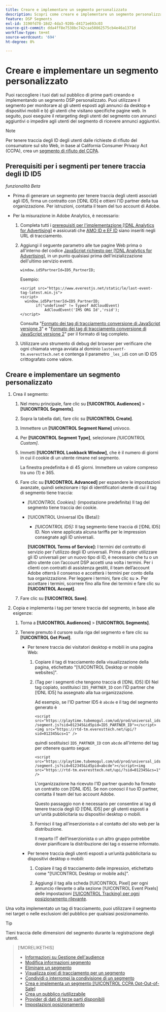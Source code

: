 ```yaml
---
title: Creare e implementare un segmento personalizzato
description: Scopri come creare e implementare un segmento personalizzato per tenere traccia degli utenti esposti agli annunci o degli utenti che visitano le tue pagine web.
feature: DSP Segments
exl-id: 3190fd78-18d2-4da3-920b-d4171e693c03
source-git-commit: dda4ff8e7538bc742caa50862575cb4e46a1371d
workflow-type: tm+mt
source-wordcount: '694'
ht-degree: 0%

---
```


# Creare e implementare un segmento personalizzato

Puoi raccogliere i tuoi dati sul pubblico di prime parti creando e implementando un segmento DSP personalizzato. Puoi utilizzare il segmento per monitorare a) gli utenti esposti agli annunci da desktop e dispositivi mobili e b) gli utenti che visitano specifiche pagine web. In seguito, puoi eseguire il retargeting degli utenti del segmento con annunci aggiuntivi o impedire agli utenti del segmento di ricevere annunci aggiuntivi.

>[!NOTE]
>
>Per tenere traccia degli ID degli utenti dalle richieste di rifiuto del consumatore sul sito Web, in base al California Consumer Privacy Act (CCPA), crea un [segmento di rifiuto del CCPA](ccpa-opt-out-segment-create.md).

## Prerequisiti per i segmenti per tenere traccia degli ID ID5

*funzionalità Beta*

* Prima di generare un segmento per tenere traccia degli utenti associati agli ID5, firma un contratto con [!DNL ID5] e ottieni l&#39;ID partner della tua organizzazione. Per istruzioni, contatta il team del tuo account di Adobe.

* Per la misurazione in Adobe Analytics, è necessario:

   1. Completa tutti i [prerequisiti per l&#39;implementazione [!DNL Analytics for Advertising]](/help/integrations/analytics/prerequisites.md) e assicurati che [AMO ID e EF ID](/help/integrations/analytics/ids.md) siano inseriti negli URL di tracciamento.

   1. Aggiungi il seguente parametro alle tue pagine Web prima o all&#39;interno del codice [JavaScript richiesto per [!DNL Analytics for Advertising]](/help/integrations/analytics/javascript.md), in un punto qualsiasi prima dell&#39;inizializzazione dell&#39;ultimo servizio eventi.

      ```window.id5PartnerId=ID5_PartnerID;```

      Esempio:

      ```
      <script src="https://www.everestjs.net/static/le/last-event-tag-latest.min.js">
      <script>
        window.id5PartnerId=ID5_PartnerID;
             if("undefined" != typeof AdCloudEvent)
                 AdCloudEvent('IMS ORG Id','rsid');
      </script>
      ```

      Consulta &quot;[Formato dei tag di tracciamento conversione di JavaScript versione 3](/help/search-social-commerce/tracking/format-conversion-tag-jsv3.md)&quot; e &quot;[Formato dei tag di tracciamento conversione di JavaScript versione 2](/help/search-social-commerce/tracking/format-conversion-tag-jsv2.md)&quot; per il formato di tag completo.

   1. Utilizzare uno strumento di debug del browser per verificare che ogni chiamata venga avviata al dominio `lasteventf-tm.everesttech.net` e contenga il parametro `_les_id5` con un ID ID5 crittografato come valore.

## Creare e implementare un segmento personalizzato

1. Crea il segmento:

   1. Nel menu principale, fare clic su **[!UICONTROL Audiences]** > **[!UICONTROL Segments]**.

   1. Sopra la tabella dati, fare clic su **[!UICONTROL Create]**.

   1. Immettere un **[!UICONTROL Segment Name]** univoco.

   1. Per **[!UICONTROL Segment Type]**, selezionare *[!UICONTROL Custom]*.

   1. Immetti **[!UICONTROL Lookback Window]**, che è il numero di giorni in cui il cookie di un utente rimane nel segmento.

      La finestra predefinita è di 45 giorni. Immettere un valore compreso tra uno (1) e 365.

   1. Fare clic su **[!UICONTROL Advanced]** per espandere le impostazioni avanzate, quindi selezionare i tipi di identificatori utente di cui il tag di segmento tiene traccia:

      * *[!UICONTROL Cookies]:* (impostazione predefinita) Il tag del segmento tiene traccia dei cookie.

      * [!UICONTROL Universal IDs (Beta)]:

         * *[!UICONTROL ID5]:* Il tag segmento tiene traccia di [!DNL ID5] ID. Non viene applicata alcuna tariffa per le impression consegnate agli ID universali.

        **[!UICONTROL Terms of Service]:** I termini del contratto di servizio per l&#39;utilizzo degli ID universali. Prima di poter utilizzare gli ID universali per un nuovo tipo di ID, è necessario che tu o un altro utente con l’account DSP accetti una volta i termini. Per i clienti con contratti di assistenza gestiti, il team dell’account Adobe otterrà il consenso e accetterà i termini per conto della tua organizzazione. Per leggere i termini, fare clic su **>**. Per accettare i termini, scorrere fino alla fine dei termini e fare clic su **[!UICONTROL Accept]**.

   1. Fare clic su **[!UICONTROL Save]**.

1. Copia e implementa i tag per tenere traccia del segmento, in base alle esigenze:

   1. Torna a **[!UICONTROL Audiences]** > **[!UICONTROL Segments]**.

   1. Tenere premuto il cursore sulla riga del segmento e fare clic su **[!UICONTROL Get Pixel]**.

      * Per tenere traccia dei visitatori desktop e mobili in una pagina Web:

         1. Copiare il tag di tracciamento della visualizzazione della pagina, etichettato &quot;[!UICONTROL Desktop or mobile websites]&quot;.

         1. (Tag per i segmenti che tengono traccia di [!DNL ID5] ID) Nel tag copiato, sostituisci `ID5_PARTNER_ID` con l&#39;ID partner che [!DNL ID5] ha assegnato alla tua organizzazione.

            Ad esempio, se l&#39;ID partner ID5 è `abcde` e il tag del segmento generato è

            ```<script src="https://playtime.tubemogul.com/ud/prod/universal_ids/segment.js?sid=012345&id5pid=ID5_PARTNER_ID"></script><img src="https://rtd-tm.everesttech.net/upi/?sid=012345&cs=1" />```

            quindi sostituisci `ID5_PARTNER_ID` con `abcde` all&#39;interno del tag per ottenere quanto segue:

            ```<script src="https://playtime.tubemogul.com/ud/prod/universal_ids/segment.js?sid=012345&id5pid=abcde"></script><img src="https://rtd-tm.everesttech.net/upi/?sid=012345&cs=1" />```

            L&#39;organizzazione ha ricevuto l&#39;ID partner quando ha firmato un contratto con [!DNL ID5]. Se non conosci il tuo ID partner, contatta il team del tuo account Adobe.

            Questo passaggio non è necessario per consentire ai tag di tenere traccia degli ID [!DNL ID5] per gli utenti esposti a un&#39;unità pubblicitaria su dispositivi desktop o mobili.

         1. Fornisci il tag all’inserzionista o al contatto del sito web per la distribuzione.

            Il reparto IT dell’inserzionista o un altro gruppo potrebbe dover pianificare la distribuzione dei tag o esserne informato.

      * Per tenere traccia degli utenti esposti a un’unità pubblicitaria su dispositivi desktop o mobili:

         1. Copiare il tag di tracciamento delle impression, etichettato come &quot;[!UICONTROL Desktop or mobile ads]&quot;.

         1. Aggiungi il tag alla scheda [!UICONTROL Pixel] per ogni annuncio rilevante o alla sezione [!UICONTROL Event Pixels] delle impostazioni [[!UICONTROL Tracking] per ogni posizionamento rilevante](/help/dsp/campaign-management/placements/placement-settings.md#placement-tracking).

Una volta implementato un tag di tracciamento, puoi utilizzare il segmento nei target o nelle esclusioni del pubblico per qualsiasi posizionamento.

>[!TIP]
>
>Tieni traccia delle dimensioni del segmento durante la registrazione degli utenti.

>[!MORELIKETHIS]
>
>* [Informazioni su Gestione dell&#39;audience](audience-about.md)
>* [Modifica informazioni segmento](segment-edit.md)
>* [Eliminare un segmento](segment-delete.md)
>* [Visualizza pixel di tracciamento per un segmento](segment-view-pixels.md)
>* [Condividi o interrompi la condivisione di un segmento](segment-share.md)
>* [Crea e implementa un segmento [!UICONTROL CCPA Opt-Out-of-Sale]](ccpa-opt-out-segment-create.md)
>* [Crea un pubblico riutilizzabile](reusable-audience-create.md)
>* [Provider di dati di terze parti disponibili](third-party-data-providers.md)
>* [Impostazioni posizionamento](/help/dsp/campaign-management/placements/placement-settings.md)
